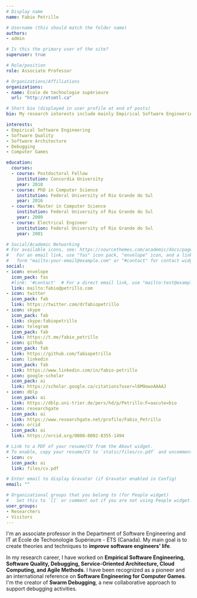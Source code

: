 ```yaml
---
# Display name
name: Fabio Petrillo

# Username (this should match the folder name)
authors:
- admin

# Is this the primary user of the site?
superuser: true

# Role/position
role: Associate Professor

# Organizations/Affiliations
organizations:
- name: École de technologie supérieure
  url: "http://etsmtl.ca"

# Short bio (displayed in user profile at end of posts)
bio: My research interests include mainly Empirical Software Engineering, Software Quality, Debugging, and  Software Engineering for Computer Games. I'm the creator of Swarm Debugging.

interests:
- Empirical Software Engineering
- Software Quality
- Software Architecture
- Debugging
- Computer Games

education:
  courses:
  - course: Postdoctoral Fellow
    institution: Concordia University
    year: 2018
  - course: PhD in Computer Science
    institution: Federal University of Rio Grande do Sul
    year: 2016
  - course: Master in Computer Science
    institution: Federal University of Rio Grande do Sul
    year: 2009
  - course: Electrical Engineer
    institution: Federal University of Rio Grande do Sul
    year: 2001

# Social/Academic Networking
# For available icons, see: https://sourcethemes.com/academic/docs/page-builder/#icons
#   For an email link, use "fas" icon pack, "envelope" icon, and a link in the
#   form "mailto:your-email@example.com" or "#contact" for contact widget.
social:
- icon: envelope
  icon_pack: fas
  #link: '#contact'  # For a direct email link, use "mailto:test@example.org".
  link: mailto:fabio@petrillo.com
- icon: twitter
  icon_pack: fab
  link: https://twitter.com/drfabiopetrillo
- icon: skype
  icon_pack: fab
  link: skype:fabiopetrillo
- icon: telegram
  icon_pack: fab
  link: https://t.me/fabio_petrillo
- icon: github
  icon_pack: fab
  link: https://github.com/fabiopetrillo
- icon: linkedin
  icon_pack: fab
  link: https://www.linkedin.com/in/fabio-petrillo
- icon: google-scholar
  icon_pack: ai
  link: https://scholar.google.ca/citations?user=l6M9ewoAAAAJ
- icon: dblp
  icon_pack: ai
  link: https://dblp.uni-trier.de/pers/hd/p/Petrillo:F=aacute=bio
- icon: researchgate
  icon_pack: ai
  link: https://www.researchgate.net/profile/Fabio_Petrillo
- icon: orcid
  icon_pack: ai
  link: https://orcid.org/0000-0002-8355-1494

# Link to a PDF of your resume/CV from the About widget.
# To enable, copy your resume/CV to `static/files/cv.pdf` and uncomment the lines below.
- icon: cv
  icon_pack: ai
  link: files/cv.pdf

# Enter email to display Gravatar (if Gravatar enabled in Config)
email: ""

# Organizational groups that you belong to (for People widget)
#   Set this to `[]` or comment out if you are not using People widget.
user_groups:
- Researchers
- Visitors
---
```

I'm an associate professor in the Department of Software Engineering and IT at École de Techonologie Supérieure - ÉTS (Canada). My main goal is to create theories and techniques to **improve software engineers' life**.  

In my research career, I have worked on **Empirical Software Engineering, Software Quality, Debugging, Service-Oriented Architecture, Cloud Computing, and Agile Methods**. I have been recognized as a pioneer and an international reference on **Software Engineering for Computer Games**. I'm the creator of **Swarm Debugging**, a new collaborative approach to support debugging activities. 